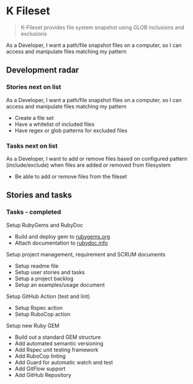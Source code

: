 # K Fileset

> K-Fileset provides file system snapshot using GLOB inclusions and exclusions

As a Developer, I want a path/file snapshot files on a computer, so I can access and manipulate files matching my pattern

## Development radar

### Stories next on list

As a Developer, I want a path/file snapshot files on a computer, so I can access and manipulate files matching my pattern

- Create a file set
- Have a whitelist of included files
- Have regex or glob patterns for excluded files

### Tasks next on list

As a Developer, I want to add or remove files based on configured pattern (include/exclude) when files are added or removed from filesystem

- Be able to add or remove files from the fileset

## Stories and tasks

### Tasks - completed

Setup RubyGems and RubyDoc

- Build and deploy gem to [rubygems.org](https://rubygems.org/gems/k_fileset)
- Attach documentation to [rubydoc.info](https://rubydoc.info/github/to-do-/k_fileset/master)

Setup project management, requirement and SCRUM documents

- Setup readme file
- Setup user stories and tasks
- Setup a project backlog
- Setup an examples/usage document

Setup GitHub Action (test and lint)

- Setup Rspec action
- Setup RuboCop action

Setup new Ruby GEM

- Build out a standard GEM structure
- Add automated semantic versioning
- Add Rspec unit testing framework
- Add RuboCop linting
- Add Guard for automatic watch and test
- Add GitFlow support
- Add GitHub Repository
